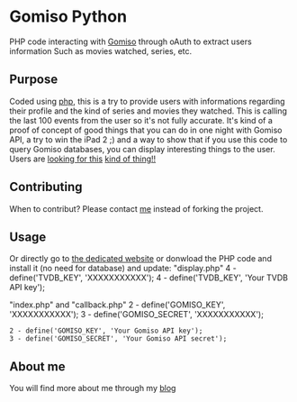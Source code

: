 Gomiso Python
=============

PHP code interacting with [Gomiso](http://www.gomiso.com/) through oAuth to extract users information
Such as movies watched, series, etc.

Purpose
-------
Coded using [php](http://www.php.net/), this is a try to provide users with informations regarding
their profile and the kind of series and movies they watched.
This is calling the last 100 events from the user so it's not fully accurate.
It's kind of a proof of concept of good things that you can do in one night with Gomiso API, a try to
win the iPad 2 ;) and a way to show that if you use this code to query Gomiso databases, you can
display interesting things to the user. Users are [looking for this](http://gomiso.uservoice.com/forums/54334-general/suggestions/706790-create-list-of-movies-shows-i-ve-watched-and-episo)
 [kind of thing!!](http://gomiso.uservoice.com/forums/54334-general/suggestions/724738-develop-more-user-stats)

Contributing
------------
When to contribut? Please contact [me](https://github.com/metabaron) instead of forking the project.

Usage
-----
Or directly go to [the dedicated website](http://www.metabaron.net/gomiso) or donwload the PHP code
and install it (no need for database) and update:
"display.php"
	 4 - define('TVDB_KEY', 'XXXXXXXXXXX');
	 4 - define('TVDB_KEY', 'Your TVDB API key');

"index.php" and "callback.php"
	2 - define('GOMISO_KEY', 'XXXXXXXXXXX');
	3 - define('GOMISO_SECRET', 'XXXXXXXXXXX');
	
	2 - define('GOMISO_KEY', 'Your Gomiso API key');
	3 - define('GOMISO_SECRET', 'Your Gomiso API secret');
	 
About me
-------------
You will find more about me through my [blog](http://blog.metabaron.net)